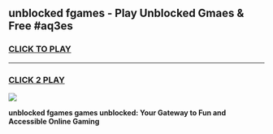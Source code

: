 
## unblocked fgames - Play Unblocked Gmaes & Free #aq3es
<h3>
<a href="https://news.freeplayer.one?title=unblocked_fgames&ref=24F">CLICK TO PLAY</a></h3>
<hr>

<h3>
<a href="https://news.freeplayer.one?title=unblocked_fgames&ref=24F">CLICK 2 PLAY</a>
  
</h3>

<a href="https://news.freeplayer.one?title=unblocked_fgames&ref=24F/"><img src="https://clearcache.store/games.png"></a>


**unblocked fgames games unblocked: Your Gateway to Fun and Accessible Online Gaming**
